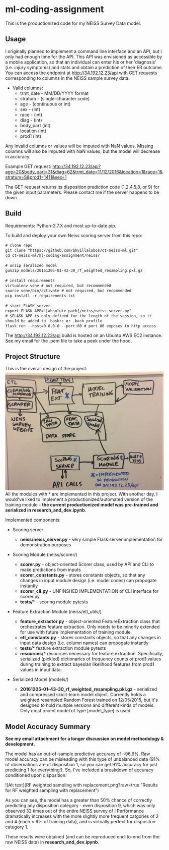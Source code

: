 # ml-coding-assignment

This is the productionized code for my NEISS Survey Data model. 

## Usage
I originally planned to implement a command line interface and an API, but I only had enough time for the API.  This API was envisioned as accessible by a mobile application, so that an individual can enter his or her 'diagnosis' (i.e. injury symptoms) and stats and obtain a prediction of their ER outcome. You can access the
endpoint at http://34.192.12.23/api with GET requests corresponding to columns in the NEISS sample survey data. 

* Valid columns:
  * trmt_date - MM/DD/YYYY format
  * stratum - (single-character code)
  * age - (continuous or int)
  * sex - (int)
  * race - (int)
  * diag - (int)
  * body_part (int)
  * location (int)
  * prod1 (int)

Any invalid columns or values will be imputed with NaN values. Missing columns will also be imputed with NaN values, but the model will decrease in accuracy.

Example GET request: http://34.192.12.23/api?age=20&body_part=31&diag=62&trmt_date=11/12/2016&location=1&race=1&stratum=S&prod1=1411&sex=1

The GET request returns its disposition prediction code (1,2,4,5,8, or 9) for the given input parameters. Please contact me if the server happens to be down.

## Build
Requirements: Python-2.7.X and most up-to-date pip.

To build and deploy your own Neiss scoring server from this repo:
```
# clone repo
git clone "https://github.com/bkvillalobos/ct-neiss-ml.git"
cd ct-neiss-ml/ml-coding-assignment/neiss/

# unzip seralized model
gunzip models/20161205-01-43-30_rf_weighted_resampling.pkl.gz 

# install requirements
virtualenv venv # not required, but recommended
source venv/bin/activate # not required, but recommended
pip install -r requirements.txt

# start FLASK server
export FLASK_APP="[absolute_path]/neiss/neiss_server.py" 
# $FLASK_APP is only defined for the length of the session, so it should be added to .bashrc or .bash_profile
flask run --host=0.0.0.0 --port:80 # port 80 exposes to http access
```

The http://34.192.12.23/api build is hosted on an Ubuntu AWS EC2 instance. See my email for the .pem file to take a peek under the hood.

## Project Structure
This is the overall design of the project:
![Alt text](project_organization.JPG?raw=true "Planned ML backend")
All the modules with * are implemented in this project. With another day, I would've liked to implement a productionized/automated version of the training module - **the current productionized model was pre-trained and serialized in research_and_dev.ipynb**.

Implemented components:
* Scoring server
  * **neiss/neiss_server.py** - very simple Flask server implementation for demonstration purposes
* Scoring Module (neiss/scorer/)
  * **scorer.py** - object-oriented Scorer class, used by API and CLI to make predictions from inputs
  * **scorer_constants.py** - stores constants objects, so that any changes in input module design (i.e. model codes) can propogate instantly
  * **scorer_cli.py** - UNFINSHED IMPLEMENTATION of CLI interface for scorer.py
  * **tests/*** - scoring module pytests
* Feature Extraction Module (neiss/etl_utils/)
  * **feature_extractor.py** - object-oriented FeatureExtraction class that orchestrates feature extraction. Only needs to be minorly extended for use with future implementation of training module.
  * **etl_constants.py** - stores constants objects, so that any changes in input data design (i.e. column names) can propogate instantly
  * **tests/*** feature extraction module pytests
  * **resources/***  resources necessary for feature extraction. Specifically, serialized (pickled) dictionaries of frequency counts of prod1 values during training to extract bayesian likelihood features from prod1 values in input data.
  
* Serialized Model (models/)
  * **20161205-01-43-30_rf_weighted_resampling.pkl.gz** - serialized and compressed skicit-learn model object. Currently holds a weighted resampled Random Forest trained on 12/05/2015, but it's designed to hold multiple versions and different kinds of models. Only most recent model of type [model_type] is used.

## Model Accuracy Summary
**See my email attachment for a longer discussion on model methodology & development.**

The model has an out-of-sample predictive accuracy of ~96.6%. Raw model accuracy can be misleading with this type of unbalanced data (91% of observations are of disposition 1, so you can get 91% accuracy for just predicting 1 for everything!). So, I've included a breakdown of accuracy conditioned upon disposition:

  ![Alt text](RF weighted sampling with replacement.png?raw=true "Results for RF weighted sampling with replacement")

As you can see, the model has a greater than 50% chance of correctly predicting any disposition category - even disposition 9, which was only observed 32 times out of the entire NEISS survey of ! Performance dramatically increases with the more slightly more frequent catgories of 2 and 4 (each < 6% of training data), and is virtually perfect for dispositon category 1.

These results were obtained (and can be reproduced end-to-end from the raw NEISS data) in **research_and_dev.ipynb**.
